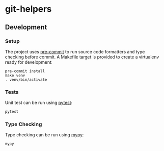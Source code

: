 # git-helpers

## Development

### Setup

The project uses [pre-commit](https://pre-commit.com) to run source code formatters and
type checking before commit. A Makefile target is provided to create a virtualenv ready
for development:

```shell
pre-commit install
make venv
. venv/bin/activate
```

### Tests

Unit test can be run using [pytest](https://docs.pytest.org/en/stable/):

```bash
pytest
```

### Type Checking

Type checking can be run using [mypy](https://github.com/python/mypy):

```bash
mypy
```

